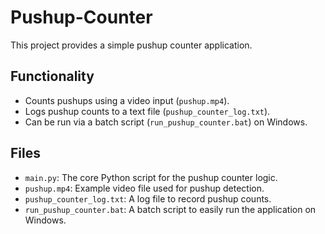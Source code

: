 # Pushup-Counter

This project provides a simple pushup counter application.

## Functionality

- Counts pushups using a video input (`pushup.mp4`).
- Logs pushup counts to a text file (`pushup_counter_log.txt`).
- Can be run via a batch script (`run_pushup_counter.bat`) on Windows.

## Files

- `main.py`: The core Python script for the pushup counter logic.
- `pushup.mp4`: Example video file used for pushup detection.
- `pushup_counter_log.txt`: A log file to record pushup counts.
- `run_pushup_counter.bat`: A batch script to easily run the application on Windows.
